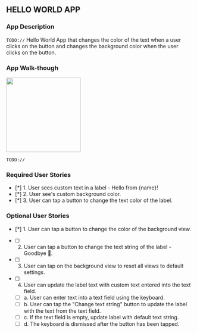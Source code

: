 ## HELLO WORLD APP

### App Description
`TODO://` Hello World App that changes the color of the text when a user clicks on the button and changes the background color when the user clicks on the button.

### App Walk-though

<img src="http://g.recordit.co/EQJAFnBncs.gif" width=200><br>

`TODO://`

### Required User Stories
- [*] 1. User sees custom text in a label - Hello from {name}!
- [*] 2. User see's custom background color.
- [*] 3. User can tap a button to change the text color of the label.

### Optional User Stories
- [*] 1. User can tap a button to change the color of the background view.
- [ ] 2. User can tap a button to change the text string of the label - Goodbye 👋.
- [ ] 3. User can tap on the background view to reset all views to default settings.
- [ ] 4. User can update the label text with custom text entered into the text field.
   - [ ] a. User can enter text into a text field using the keyboard.
   - [ ] b. User can tap the "Change text string" button to update the label with the text from the text field.
   - [ ] c. If the text field is empty, update label with default text string.
   - [ ] d. The keyboard is dismissed after the button has been tapped.